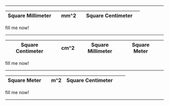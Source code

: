 -------------
| Square Millimeter | | mm^2 |  | Square Centimeter |  | 
|---|---|---|---|---|---|

fill me now!

-------------
| Square Centimeter | | cm^2 | Square Millimeter | Square Meter |  | 
|---|---|---|---|---|---|

fill me now!

-------------
| Square Meter | | m^2 | Square Centimeter |  |  | 
|---|---|---|---|---|---|

fill me now!

-------------